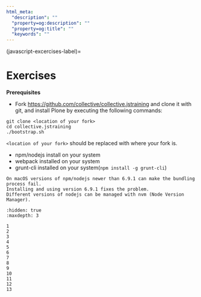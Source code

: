 ```yaml
---
html_meta:
  "description": ""
  "property=og:description": ""
  "property=og:title": ""
  "keywords": ""
---
```


(javascript-excercises-label)=

# Exercises

**Prerequisites**

- Fork <https://github.com/collective/collective.jstraining> and clone it with git, and install Plone by executing the following commands:

```shell
git clone <location of your fork>
cd collective.jstraining
./bootstrap.sh
```

`<location of your fork>` should be replaced with where your fork is.

- npm/nodejs install on your system
- webpack installed on your system
- grunt-cli installed on your system(`npm install -g grunt-cli`)

```{note}
On macOS versions of npm/nodejs newer than 6.9.1 can make the bundling process fail.
Installing and using version 6.9.1 fixes the problem.
Different versions of nodejs can be managed with nvm (Node Version Manager).
```

```{toctree}
:hidden: true
:maxdepth: 3

1
2
3
4
5
6
7
8
9
10
11
12
13
```

